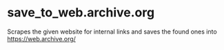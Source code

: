 # save_to_web.archive.org
Scrapes the given website for internal links and saves the found ones into https://web.archive.org/
